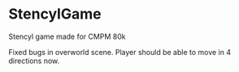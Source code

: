 # StencylGame
Stencyl game made for CMPM 80k

Fixed bugs in overworld scene. Player should be able to move in 4 directions now.

